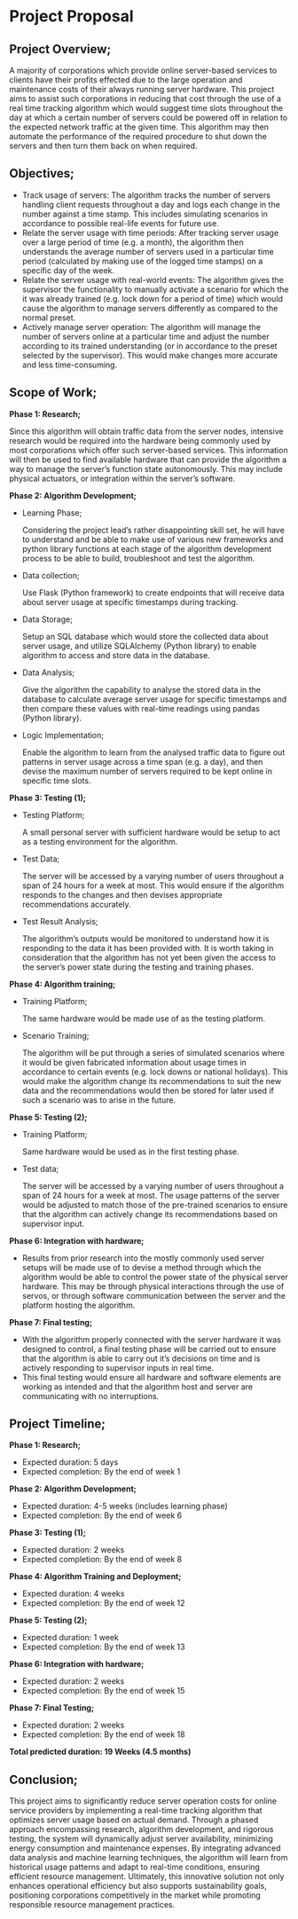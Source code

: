 # **Project Proposal**

## **Project Overview;**

A majority of corporations which provide online server-based services to clients have their profits effected due to the large operation and maintenance costs of their always running server hardware. This project aims to assist such corporations in reducing that cost through the use of a real time tracking algorithm which would suggest time slots throughout the day at which a certain number of servers could be powered off in relation to the expected network traffic at the given time. This algorithm may then automate the performance of the required procedure to shut down the servers and then turn them back on when required.

## **Objectives;**

- Track usage of servers: The algorithm tracks the number of servers handling client requests throughout a day and logs each change in the number against a time stamp. This includes simulating scenarios in accordance to possible real-life events for future use.
- Relate the server usage with time periods: After tracking server usage over a large period of time (e.g. a month), the algorithm then understands the average number of servers used in a particular time period (calculated by making use of the logged time stamps) on a specific day of the week.
- Relate the server usage with real-world events: The algorithm gives the supervisor the functionality to manually activate a scenario for which the it was already trained (e.g. lock down for a period of time) which would cause the algorithm to manage servers differently as compared to the normal preset.
- Actively manage server operation: The algorithm will manage the number of servers online at a particular time and adjust the number according to its trained understanding (or in accordance to the preset selected by the supervisor). This would make changes more accurate and less time-consuming.

## **Scope of Work;**

**Phase 1: Research;**

Since this algorithm will obtain traffic data from the server nodes, intensive research would be required into the hardware being commonly used by most corporations which offer such server-based services. This information will then be used to find available hardware that can provide the algorithm a way to manage the server’s function state autonomously. This may include physical actuators, or integration within the server’s software.

**Phase 2: Algorithm Development;**

- Learning Phase;

  Considering the project lead’s rather disappointing skill set, he will have to understand and be able to make use of various new frameworks and python library functions at each stage of the algorithm development process to be able to build, troubleshoot and test the algorithm.

- Data collection;

  Use Flask (Python framework) to create endpoints that will receive data about server usage at specific timestamps during tracking.

- Data Storage;

  Setup an SQL database which would store the collected data about server usage, and utilize SQLAlchemy (Python library) to enable algorithm to access and store data in the database.

- Data Analysis;

  Give the algorithm the capability to analyse the stored data in the database to calculate average server usage for specific timestamps and then compare these values with real-time readings using pandas (Python library).

- Logic Implementation;

  Enable the algorithm to learn from the analysed traffic data to figure out patterns in server usage across a time span (e.g. a day), and then devise the maximum number of servers required to be kept online in specific time slots.

**Phase 3: Testing (1);**

- Testing Platform;

  A small personal server with sufficient hardware would be setup to act as a testing environment for the algorithm.

- Test Data;

  The server will be accessed by a varying number of users throughout a span of 24 hours for a week at most. This would ensure if the algorithm responds to the changes and then devises appropriate recommendations accurately.

- Test Result Analysis;

  The algorithm’s outputs would be monitored to understand how it is responding to the data it has been provided with. It is worth taking in consideration that the algorithm has not yet been given the access to the server’s power state during the testing and training phases.

**Phase 4: Algorithm training;**

- Training Platform;

  The same hardware would be made use of as the testing platform.

- Scenario Training;

  The algorithm will be put through a series of simulated scenarios where it would be given fabricated information about usage times in accordance to certain events (e.g. lock downs or national holidays). This would make the algorithm change its recommendations to suit the new data and the recommendations would then be stored for later used if such a scenario was to arise in the future.

**Phase 5: Testing (2);**

- Training Platform;

  Same hardware would be used as in the first testing phase.

- Test data;

  The server will be accessed by a varying number of users throughout a span of 24 hours for a week at most. The usage patterns of the server would be adjusted to match those of the pre-trained scenarios to ensure that the algorithm can actively change its recommendations based on supervisor input.

**Phase 6: Integration with hardware;**

- Results from prior research into the mostly commonly used server setups will be made use of to devise a method through which the algorithm would be able to control the power state of the physical server hardware. This may be through physical interactions through the use of servos, or through software communication between the server and the platform hosting the algorithm.

**Phase 7: Final testing;**

- With the algorithm properly connected with the server hardware it was designed to control, a final testing phase will be carried out to ensure that the algorithm is able to carry out it’s decisions on time and is actively responding to supervisor inputs in real time.
- This final testing would ensure all hardware and software elements are working as intended and that the algorithm host and server are communicating with no interruptions.

## **Project Timeline;**

**Phase 1: Research;**

- Expected duration: 5 days
- Expected completion: By the end of week 1

**Phase 2: Algorithm Development;**

- Expected duration: 4-5 weeks (includes learning phase)
- Expected completion: By the end of week 6

**Phase 3: Testing (1);**

- Expected duration: 2 weeks
- Expected completion: By the end of week 8

**Phase 4: Algorithm Training and Deployment;**

- Expected duration: 4 weeks
- Expected completion: By the end of week 12

**Phase 5: Testing (2);**

- Expected duration: 1 week
- Expected completion: By the end of week 13

**Phase 6: Integration with hardware;**

- Expected duration: 2 weeks
- Expected completion: By the end of week 15

**Phase 7: Final Testing;**

- Expected duration: 2 weeks
- Expected completion: By the end of week 18

**Total predicted duration: 19 Weeks (4.5 months)**

## **Conclusion;**

This project aims to significantly reduce server operation costs for online service providers by implementing a real-time tracking algorithm that optimizes server usage based on actual demand. Through a phased approach encompassing research, algorithm development, and rigorous testing, the system will dynamically adjust server availability, minimizing energy consumption and maintenance expenses. By integrating advanced data analysis and machine learning techniques, the algorithm will learn from historical usage patterns and adapt to real-time conditions, ensuring efficient resource management. Ultimately, this innovative solution not only enhances operational efficiency but also supports sustainability goals, positioning corporations competitively in the market while promoting responsible resource management practices.
